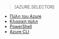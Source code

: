> [AZURE.SELECTOR]
- [Πύλη του Azure](../articles/virtual-network/virtual-networks-create-vnet-classic-pportal.md)
- [Κλασική πύλη](../articles/virtual-network/virtual-networks-create-vnet-classic-portal.md)
- [PowerShell](../articles/virtual-network/virtual-networks-create-vnet-classic-netcfg-ps.md)
- [Azure CLI](../articles/virtual-network/virtual-networks-create-vnet-classic-cli.md)